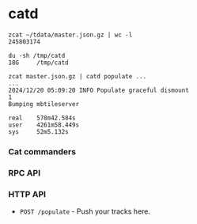 # catd

```shell
zcat ~/tdata/master.json.gz | wc -l
245803174

du -sh /tmp/catd
18G     /tmp/catd
```

```shell
zcat master.json.gz | catd populate ...
...
2024/12/20 05:09:20 INFO Populate graceful dismount
1
Bumping mbtileserver

real    578m42.584s
user    4261m58.449s
sys     52m5.132s
```

### Cat commanders

### RPC API

### HTTP API

- `POST /populate` - Push your tracks here.


